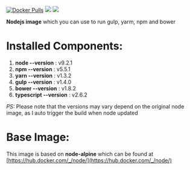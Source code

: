 [![Docker Pulls](https://img.shields.io/docker/pulls/zaherg/node-toolkit-alpine.svg)](https://hub.docker.com/r/zaherg/node-toolkit-apline/)
[![](https://images.microbadger.com/badges/image/zaherg/node-toolkit.svg)](https://microbadger.com/images/zaherg/node-toolkit-apline "Get your own image badge on microbadger.com")
[![](https://images.microbadger.com/badges/version/zaherg/node-toolkit.svg)](https://microbadger.com/images/zaherg/node-toolkit-apline "Get your own version badge on microbadger.com")



**Nodejs image** which you can use to run gulp, yarm, npm and bower

# **Installed Components:**

1. **node  --version**  : v9.2.1
1. **npm   --version**  : v5.5.1
1. **yarn  --version**  : v1.3.2
1. **gulp  --version**  : v1.4.0
1. **bower --version**  : v1.8.2
1. **typescript --version** : v2.6.2

_PS:_ Please note that the versions may vary depend on the original node image, as I auto trigger the build when node updated


# **Base Image:**

This image is based on **node-alpine** which can be found at [https://hub.docker.com/_/node/](https://hub.docker.com/_/node/)
